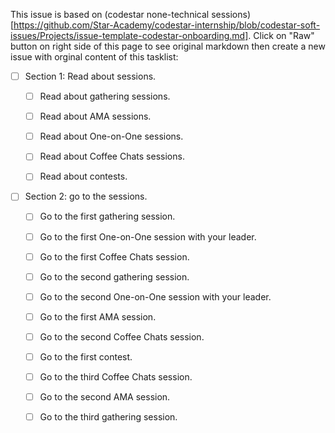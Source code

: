 This issue is based on (codestar none-technical sessions)[https://github.com/Star-Academy/codestar-internship/blob/codestar-soft-issues/Projects/issue-template-codestar-onboarding.md]. Click on "Raw" button on right side of this page to see original markdown then create a new issue with orginal content of this tasklist:

- [ ] Section 1: Read about sessions.
    - [ ] Read about gathering sessions.
    - [ ] Read about AMA sessions.
    - [ ] Read about One-on-One sessions.
    - [ ] Read about Coffee Chats sessions.
    - [ ] Read about contests.


- [ ] Section 2: go to the sessions.
    - [ ] Go to the first gathering session.
    - [ ] Go to the first One-on-One session with your leader.
    - [ ] Go to the first Coffee Chats session.


    - [ ] Go to the second gathering session.
    - [ ] Go to the second One-on-One session with your leader.
    - [ ] Go to the first AMA session.
    - [ ] Go to the second Coffee Chats session.


    - [ ] Go to the first contest.
    - [ ] Go to the third Coffee Chats session.
    - [ ] Go to the second AMA session.
    - [ ] Go to the third gathering session.
